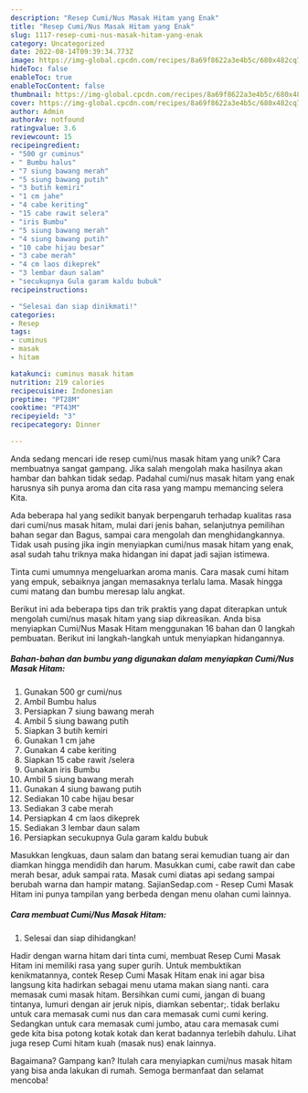 ```yaml
---
description: "Resep Cumi/Nus Masak Hitam yang Enak"
title: "Resep Cumi/Nus Masak Hitam yang Enak"
slug: 1117-resep-cumi-nus-masak-hitam-yang-enak
category: Uncategorized
date: 2022-08-14T09:39:34.773Z
image: https://img-global.cpcdn.com/recipes/8a69f8622a3e4b5c/680x482cq70/cuminus-masak-hitam-foto-resep-utama.jpg
hideToc: false
enableToc: true
enableTocContent: false
thumbnail: https://img-global.cpcdn.com/recipes/8a69f8622a3e4b5c/680x482cq70/cuminus-masak-hitam-foto-resep-utama.jpg
cover: https://img-global.cpcdn.com/recipes/8a69f8622a3e4b5c/680x482cq70/cuminus-masak-hitam-foto-resep-utama.jpg
author: Admin
authorAv: notfound
ratingvalue: 3.6
reviewcount: 15
recipeingredient:
- "500 gr cuminus"
- " Bumbu halus"
- "7 siung bawang merah"
- "5 siung bawang putih"
- "3 butih kemiri"
- "1 cm jahe"
- "4 cabe keriting"
- "15 cabe rawit selera"
- "iris Bumbu"
- "5 siung bawang merah"
- "4 siung bawang putih"
- "10 cabe hijau besar"
- "3 cabe merah"
- "4 cm laos dikeprek"
- "3 lembar daun salam"
- "secukupnya Gula garam kaldu bubuk"
recipeinstructions:

- "Selesai dan siap dinikmati!"
categories:
- Resep
tags:
- cuminus
- masak
- hitam

katakunci: cuminus masak hitam 
nutrition: 219 calories
recipecuisine: Indonesian
preptime: "PT28M"
cooktime: "PT43M"
recipeyield: "3"
recipecategory: Dinner

---
```





Anda sedang mencari ide resep cumi/nus masak hitam yang unik? Cara membuatnya sangat gampang. Jika salah mengolah maka hasilnya akan hambar dan bahkan tidak sedap. Padahal cumi/nus masak hitam yang enak harusnya sih punya aroma dan cita rasa yang mampu memancing selera Kita.





Ada beberapa hal yang sedikit banyak berpengaruh terhadap kualitas rasa dari cumi/nus masak hitam, mulai dari jenis bahan, selanjutnya pemilihan bahan segar dan Bagus, sampai cara mengolah dan menghidangkannya. Tidak usah pusing jika ingin menyiapkan cumi/nus masak hitam yang enak,      asal sudah tahu triknya maka hidangan ini dapat jadi sajian istimewa.














Tinta cumi umumnya mengeluarkan aroma manis. Cara masak cumi hitam yang empuk, sebaiknya jangan memasaknya terlalu lama. Masak hingga cumi matang dan bumbu meresap lalu angkat.






Berikut ini ada beberapa tips dan trik praktis yang dapat diterapkan untuk mengolah cumi/nus masak hitam yang siap dikreasikan. Anda bisa menyiapkan Cumi/Nus Masak Hitam menggunakan 16 bahan dan 0 langkah pembuatan. Berikut ini langkah-langkah untuk menyiapkan hidangannya.

<!--inarticleads1-->

##### Bahan-bahan dan bumbu yang digunakan dalam menyiapkan Cumi/Nus Masak Hitam:

1. Gunakan 500 gr cumi/nus
1. Ambil  Bumbu halus
1. Persiapkan 7 siung bawang merah
1. Ambil 5 siung bawang putih
1. Siapkan 3 butih kemiri
1. Gunakan 1 cm jahe
1. Gunakan 4 cabe keriting
1. Siapkan 15 cabe rawit /selera
1. Gunakan iris Bumbu
1. Ambil 5 siung bawang merah
1. Gunakan 4 siung bawang putih
1. Sediakan 10 cabe hijau besar
1. Sediakan 3 cabe merah
1. Persiapkan 4 cm laos dikeprek
1. Sediakan 3 lembar daun salam
1. Persiapkan secukupnya Gula garam kaldu bubuk


Masukkan lengkuas, daun salam dan batang serai kemudian tuang air dan diamkan hingga mendidih dan harum. Masukkan cumi, cabe rawit dan cabe merah besar, aduk sampai rata. Masak cumi diatas api sedang sampai berubah warna dan hampir matang. SajianSedap.com - Resep Cumi Masak Hitam ini punya tampilan yang berbeda dengan menu olahan cumi lainnya. 

<!--inarticleads2-->

##### Cara membuat Cumi/Nus Masak Hitam:


1. Selesai dan siap dihidangkan!

Hadir dengan warna hitam dari tinta cumi, membuat Resep Cumi Masak Hitam ini memiliki rasa yang super gurih. Untuk membuktikan kenikmatannya, contek Resep Cumi Masak Hitam enak ini agar bisa langsung kita hadirkan sebagai menu utama makan siang nanti. cara memasak cumi masak hitam. Bersihkan cumi cumi, jangan di buang tintanya, lumuri dengan air jeruk nipis, diamkan sebentar;. tidak berlaku untuk cara memasak cumi nus dan cara memasak cumi cumi kering. Sedangkan untuk cara memasak cumi jumbo, atau cara memasak cumi gede kita bisa potong kotak kotak dan kerat badannya terlebih dahulu. Lihat juga resep Cumi hitam kuah (masak nus) enak lainnya. 

Bagaimana? Gampang kan? Itulah cara menyiapkan cumi/nus masak hitam yang bisa anda lakukan di rumah. Semoga bermanfaat dan selamat mencoba!
